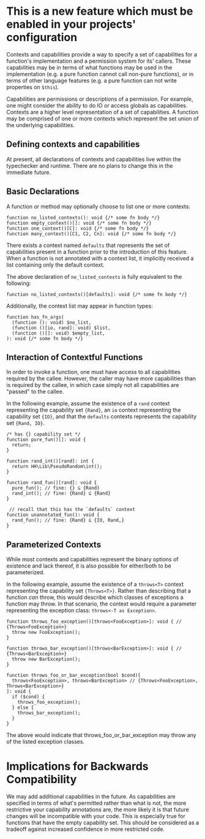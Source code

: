 # This is a new feature which must be enabled in your projects' configuration

Contexts and capabilities provide a way to specify a set of capabilities for a function's implementation and a permission system for its' callers. These capabilities may be in terms of what functions may be used in the implementation (e.g. a pure function cannot call non-pure functions), or in terms of other language features (e.g. a pure function can not write properties on `$this`).

Capabilities are permissions or descriptions of a permission. For example, one might consider the ability to do IO or access globals as capabilities. Contexts are a higher level representation of a set of capabilities. A function may be comprised of one or more contexts which represent the set union of the underlying capabilities.

## Defining contexts and capabilities

At present, all declarations of contexts and capabilities live within the typechecker and runtime. There are no plans to change this in the immediate future.

## Basic Declarations

A function or method may optionally choose to list one or more contexts:

```hack
function no_listed_contexts(): void {/* some fn body */}
function empty_context()[]: void {/* some fn body */}
function one_context()[C]: void {/* some fn body */}
function many_context()[C1, C2, Cn]: void {/* some fn body */}
```

There exists a context named `defaults` that represents the set of capabilities present in a function prior to the introduction of this feature. When a function is not annotated with a context list, it implicitly received a list containing only the default context.

The above declaration of `no_listed_contexts` is fully equivalent to the following:

```hack
function no_listed_contexts()[defaults]: void {/* some fn body */}
```

Additionally, the context list may appear in function types:

```hack
function has_fn_args(
  (function (): void) $no_list,
  (function ()[io, rand]: void) $list,
  (function ()[]: void) $empty_list,
): void {/* some fn body */}

```

## Interaction of Contextful Functions

In order to invoke a function, one must have access to all capabilities required by the callee. However, the caller may have more capabilities than is required by the callee, in which case simply not all capabilities are "passed" to the callee.

In the following example, assume the existence of a `rand` context representing the capability set `{Rand}`, an `io` context representing the capability set `{IO}`, and that the `defaults` contexts represents the capability set `{Rand, IO}`.

```hack
/* has {} capability set */
function pure_fun()[]: void {
  return;
}

function rand_int()[rand]: int {
  return HH\Lib\PseudoRandom\int();
}

function rand_fun()[rand]: void {
  pure_fun(); // fine: {} ⊆ {Rand}
  rand_int(); // fine: {Rand} ⊆ {Rand}
}

 // recall that this has the `defaults` context
function unannotated_fun(): void {
  rand_fun(); // fine: {Rand} ⊆ {IO, Rand,}
}
```

## Parameterized Contexts

While most contexts and capabilities represent the binary options of existence and lack thereof, it is also possible for either/both to be parameterized.

In the following example, assume the existence of a `throws<T>` context representing the capability set `{Throws<T>}`. Rather than describing that a function *can* throw, this would describe which classes of exceptions a function may throw. In that scenario, the context would require a parameter representing the exception class: `throws<-T as Exception>`.

```hack
function throws_foo_exception()[throws<FooException>]: void { // {Throws<FooException>}
  throw new FooException();
}

function throws_bar_exception()[throws<BarException>]: void { // {Throws<BarException>}
  throw new BarException();
}

function throws_foo_or_bar_exception(bool $cond)[
  throws<FooException>, throws<BarException> // {Throws<FooException>, Throws<BarException>}
]: void {
  if ($cond) {
    throws_foo_exception();
  } else {
    throws_bar_exception();
  }
}
```

The above would indicate that throws_foo_or_bar_exception may throw any of the listed exception classes.

# Implications for Backwards Compatibility

We may add additional capabilities in the future. As capabilities are specified in terms of what's permitted rather than what is not, the more restrictive your capability annotations are, the more likely it is that future changes will be incompatible with your code. This is especially true for functions that have the empty capability set. This should be considered as a tradeoff against increased confidence in more restricted code.